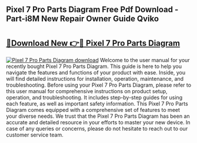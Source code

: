 ## Pixel 7 Pro Parts Diagram Free Pdf Download - Part-i8M New Repair Owner Guide Qviko

# <h2><a href="http://dfntmu.blite.top/?on=Pixel+7+Pro+Parts+Diagram">🔗Download New 👉🔴 Pixel 7 Pro Parts Diagram</a></h2>

[![Pixel 7 Pro Parts Diagram download](https://i.imgur.com/lujVjoI.png)](http://dfntmu.blite.top/?on=Pixel+7+Pro+Parts+Diagram)
Welcome to the user manual for your recently bought Pixel 7 Pro Parts Diagram. This guide is here to help you navigate the features and functions of your product with ease. Inside, you will find detailed instructions for installation, operation, maintenance, and troubleshooting. Before using your Pixel 7 Pro Parts Diagram, please refer to this user manual for comprehensive instructions on product setup, operation, and troubleshooting. It includes step-by-step guides for using each feature, as well as important safety information. This Pixel 7 Pro Parts Diagram comes equipped with a comprehensive set of features to meet your diverse needs. We trust that the Pixel 7 Pro Parts Diagram has been an accurate and detailed resource in your efforts to master your new device. In case of any queries or concerns, please do not hesitate to reach out to our customer service team.
